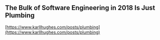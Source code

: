 ## The Bulk of Software Engineering in 2018 Is Just Plumbing
  
  [https://www.karllhughes.com/posts/plumbing](https://www.karllhughes.com/posts/plumbing)